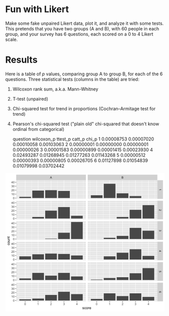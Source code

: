 Fun with Likert
========

Make some fake unpaired Likert data, plot it, and analyze it with some
tests. This pretends that you have two groups (A and B), with 60
people in each group, and your survey has 6 questions, each scored on
a 0 to 4 Likert scale.

Results
========

Here is a table of *p* values, comparing group A to group B, for each
of the 6 questions. Three statistical tests (columns in the table) are
tried:

1. Wilcoxon rank sum, a.k.a. Mann-Whitney

2. T-test (unpaired)

3. Chi-squared test for trend in proportions (Cochran–Armitage test
for trend)

4. Pearson's chi-squared test ("plain old" chi-squared that doesn't
know ordinal from categorical)


      question wilcoxon_p    ttest_p     catt_p      chi_p
             1 0.00008753 0.00007020 0.00010058 0.00103063
             2 0.00000001 0.00000000 0.00000001 0.00000026
             3 0.00001583 0.00000899 0.00001415 0.00023930
             4 0.02493287 0.01268945 0.01277263 0.01143268
             5 0.00000512 0.00000393 0.00000805 0.00026705
             6 0.01127898 0.01054839 0.01079998 0.03702442


![plot of likert data](facet_grid.png "Plot of Likert data")

